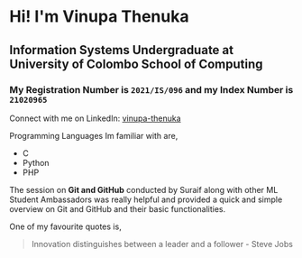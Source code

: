 # Hi! I'm Vinupa Thenuka
## Information Systems Undergraduate at University of Colombo School of Computing

### My Registration Number is `2021/IS/096` and my Index Number is `21020965`

Connect with me on LinkedIn: [vinupa-thenuka](https://www.linkedin.com/in/vinupa-thenuka/)

Programming Languages Im familiar with are,
- C
- Python
- PHP

The session on **Git and GitHub** conducted by Suraif along with other ML Student Ambassadors was really helpful and provided a quick and simple overview on Git and GitHub and their basic functionalities.

One of my favourite quotes is,
>Innovation distinguishes between a leader and a follower - Steve Jobs

